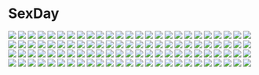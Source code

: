 # SexDay
![](https://konachan.com/image/a30880dcfaef4dd968409dab37c10a09/Konachan.com%20-%20105623%20garter_belt%20hatsune_miku%20skirt%20socks%20twintails%20vocaloid.jpg)
![](https://konachan.com/jpeg/8bf3e10a34ee3412a254036e557bb44d/Konachan.com%20-%20203288%20anus%20aqua_eyes%20ass%20breasts%20censored%20empress%20forest%20game_cg%20garter%20long_hair%20nipples%20no_bra%20nopan%20pussy%20sei_shoujo%20thighhighs%20tree%20twintails.jpg)
![](https://konachan.com/jpeg/b3606a7dd2cc4272c2071b5e542d9de1/Konachan.com%20-%20118335%20macross%20macross_frontier%20sheryl_nome.jpg)
![](https://konachan.com/image/d201aa5acefa1562759b52db68fe4978/Konachan.com%20-%2010223%20ball%20murakami_suigun%20sport%20tagme%20tennis.jpg)
![](https://konachan.com/jpeg/8f812f23a48ff2da205f587bfe62a2d0/Konachan.com%20-%20176314%202girls%20ass%20blue_eyes%20blue_hair%20breasts%20brown_eyes%20brown_hair%20censored%20game_cg%20long_hair%20miyasu_risa%20nipples%20nishikujou_ayahime%20nude%20pussy%20yuri.jpg)
![](https://konachan.com/image/73ce30e9065d5cd73744bd3d635566b2/Konachan.com%20-%20255540%20animal%20armor%20bird%20blonde_hair%20blue_eyes%20fate_grand_order%20fate_%28series%29%20feathers%20jeanne_d%27arc_%28fate%29%20long_hair%20signed%20tagme_%28artist%29%20thighhighs%20weapon.jpg)
![](https://konachan.com/image/2e44f86ba5ca5942fbcde334efaab018/Konachan.com%20-%20178838%20long_hair%20original%20sumi_keiichi.jpg)
![](https://konachan.com/jpeg/4a1058c228d6a12a5f81d276aaf82de4/Konachan.com%20-%20196949%20gray_hair%20gumi%20hat%20heart%20mizutame_tori%20thighhighs%20vocaloid.jpg)
![](https://konachan.com/image/8b373ea111a0557ad2d25c66cb34b91b/Konachan.com%20-%2020616%20gankutsuou%20mecha%20moon.jpg)
![](https://konachan.com/jpeg/5fdade2a6a73cf5518ecffd00948342b/Konachan.com%20-%20233558%20aqua_eyes%20black_hair%20blue_eyes%20breasts%20eyepatch%20game_cg%20gray_hair%20headdress%20kneehighs%20long_hair%20red_eyes%20short_hair%20skirt%20teddy_bear%20twintails.jpg)
![](https://konachan.com/jpeg/e8a1c0efaa29ed4e6366ad9ca7663b6f/Konachan.com%20-%20205158%20animal%20animal_ears%20brown_hair%20cat%20catgirl%20cropped%20hat%20misaki_kurehito%20orange_eyes%20original%20scan%20skirt%20tail%20thighhighs.jpg)
![](https://konachan.com/jpeg/fb29de6e647e130ecc4c5b173927c4a4/Konachan.com%20-%2087327%20blush%20breasts%20cropped%20kawamura_reo%20navel%20nipples%20nude%20peko%20sawaguchi_mai%20sono_hanabira_ni_kuchizuke_wo%20yuri.jpg)
![](https://konachan.com/image/936189571657f1b6cfb528b75783e65c/Konachan.com%20-%20178942%20black_eyes%20brown_hair%20dragon%20dress%20elbow_gloves%20gloves%20original%20paradise_%28pffk%29%20pixiv_fantasia%20scarf%20short_hair%20signed%20swd3e2.jpg)
![](https://konachan.com/image/9994dad090cfc7932293b881df6fc2b6/Konachan.com%20-%20299852%20kamo_nasus.%20leaves%20nobody%20original%20realistic%20scenic%20shrine%20stairs%20torii%20tree.jpg)
![](https://konachan.com/image/6bf78a30c731d16c565fba6a6ed4f5c0/Konachan.com%20-%20113575%20aqua_eyes%20argon%20beach%20bikini%20breasts%20cleavage%20drink%20flowers%20ganaha_hibiki%20idolmaster%20sunglasses%20swimsuit%20water.jpg)
![](https://konachan.com/image/0aa07df89fc7f58835031750147e5c45/Konachan.com%20-%2035830%20fate_testarossa%20mahou_shoujo_lyrical_nanoha.jpg)
![](https://konachan.com/image/fd46db28612dd3d6e0afdd22435c1004/Konachan.com%20-%2057102%20mito_mashiro%20moekibara_fumitake%20panties%20pantyhose%20tail%20tayutama%20underwear.jpg)
![](https://konachan.com/image/d1e612c6d6ae53157a917550c15d9468/Konachan.com%20-%20141855%20breasts%20censored%20gothic_delusion%20panties%20underwear.jpg)
![](https://konachan.com/image/56331c85f82eca6ae4bc18564e9e8cec/Konachan.com%20-%20145493%20aqua_eyes%20aqua_hair%20hatsune_miku%20long_hair%20noumin%20pantyhose%20twintails%20vocaloid.jpg)
![](https://konachan.com/image/7ba90ed8091c8b5e778bc177e8f51600/Konachan.com%20-%20258202%20animal%20bikini%20black_hair%20blue_eyes%20breasts%20clouds%20dog%20jpeg_artifacts%20.l.l%20long_hair%20original%20pink_hair%20purple_eyes%20short_hair%20sky%20swimsuit.jpg)
![](https://konachan.com/image/eab10eb40b85bd90d01cd05dba5f946f/Konachan.com%20-%20167112%20fen_renlei%20flowers%20green_eyes%20green_hair%20hatsune_miku%20long_hair%20petals%20twintails%20vocaloid%20watermark.jpg)
![](https://konachan.com/image/8e3efba1666b8e87cbf9103049f52a6d/Konachan.com%20-%2010971%20blue_hair%20braids%20glasses%20hoshiful%20ikegami_akane%20pink%20school_uniform%20stars%20suzuki_ryumi.jpg)
![](https://konachan.com/image/c4b914f8d12395d7a815e499dc2a3975/Konachan.com%20-%2048800%20galge.com%20japanese_clothes%20kimono%20logo%20naruse_mamoru%20nipples%20no_bra.jpg)
![](https://konachan.com/image/f5c6f9509fcb61beb2e9fec63d7b4872/Konachan.com%20-%2044679%20black%20blonde_hair%20gun%20lia_dragonell%20original%20purple_eyes%20sands_of_destruction%20short_hair%20tagme_%28artist%29%20weapon.jpg)
![](https://konachan.com/image/0f1ce5789030dc2da15c117b1eff29c6/Konachan.com%20-%20219717%20blonde_hair%20capriccio%20headband%20loli%20moon%20navel%20night%20panties%20red_eyes%20ribbons%20short_hair%20shorts%20signed%20stars%20tail%20underwear%20zettai_ryouiki.jpg)
![](https://konachan.com/image/5a874ae61efa40125972b7ff59fd1718/Konachan.com%20-%20172515%20animal%20blue_eyes%20book%20bow%20cat%20chkuyomi%20dress%20fairy%20feathers%20long_hair%20original%20pointed_ears%20ribbons%20wings.jpg)
![](https://konachan.com/image/d0e9a3d04cd988ce6f341471d6b39114/Konachan.com%20-%2065886%20final_fantasy%20final_fantasy_tactics%20gun%20mobile_suit_gundam%20weapon.jpg)
![](https://konachan.com/image/725dc6e85c54fd4a79ce24c8738556cd/Konachan.com%20-%20263127%20ass%20bed%20blonde_hair%20bra%20braids%20breasts%20garter_belt%20gloves%20green_eyes%20nipples%20panties%20see_through%20short_hair%20stockings%20thighhighs%20underwear%20zucchini.jpg)
![](https://konachan.com/image/3d38c80c44002b492196173031f666f0/Konachan.com%20-%2018870%20goth-loli%20lolita_fashion%20neon_genesis_evangelion%20sadamoto_yoshiyuki%20soryu_asuka_langley.jpg)
![](https://konachan.com/jpeg/0cd90f735c89882a8736350b278872a7/Konachan.com%20-%20254023%20animal%20food%20kick%20original%20pocky%20polychromatic%20signed%20yutaka_kana.jpg)
![](https://konachan.com/image/4efb9cdb146461dde0f81ae6a150ba4c/Konachan.com%20-%20294341%20blonde_hair%20blood%20cape%20edelgard_von_hresvelg%20fire_emblem%20gloves%20itsutsuse%20purple_eyes%20uniform%20weapon.jpg)
![](https://konachan.com/jpeg/a60d7b5dcc9371295ddd00612a424c48/Konachan.com%20-%20288573%20aliasing%20hanako151%20hatsune_miku%20stars%20vocaloid%20zettai_ryouiki.jpg)
![](https://konachan.com/image/0febe7800489625461120c211e52f1d5/Konachan.com%20-%2061496%20blonde_hair%20green_hair%20hat%20kneehighs%20kochiya_sanae%20miko%20moriya_suwako%20purple_eyes%20purple_hair%20red_eyes%20short_hair%20sleeping%20touhou%20tree%20yasaka_kanako.jpg)
![](https://konachan.com/image/8f3b63437401233431e50eedafd34d05/Konachan.com%20-%2075994%202girls%20blonde_hair%20blue_hair%20blush%20dress%20flandre_scarlet%20hat%20moon%20red_eyes%20ribbons%20short_hair%20thighhighs%20touhou%20vampire%20wings%20xephonia.jpg)
![](https://konachan.com/image/24c8dba7ae38a41f4beccd81244b5607/Konachan.com%20-%20158455%20blush%20brown_eyes%20brown_hair%20crying%20itou_%28onsoku_tassha%29%20long_hair%20original%20skirt%20tears%20techgirl%20thighhighs%20torn_clothes.jpg)
![](https://konachan.com/jpeg/3857a867ec9f0f4ba68510beab4dc66e/Konachan.com%20-%20235005%20all_male%20anthropomorphism%20drink%20eyepatch%20group%20ko-man%20male%20navel%20nude%20onsen%20rubber_duck%20sake%20tagme_%28character%29%20tattoo%20touken_ranbu%20tree%20water.jpg)
![](https://konachan.com/jpeg/9b8a831053e83368f25f727bb37e53ef/Konachan.com%20-%2029133%20breasts%20cleavage%20headphones%20nitroplus%20red_eyes%20sonico%20super_sonico%20tsuji_santa%20white.jpg)
![](https://konachan.com/image/0477dc2c5276bb07a014ffd6850a7126/Konachan.com%20-%20162293%20all_male%20anthropomorphism%20axis_powers_hetalia%20canada_%28hetalia%29%20glasses%20goggles%20male%20nineo%20white%20white_hair.jpg)
![](https://konachan.com/jpeg/f57cd5041c66da84b48addca397a5e92/Konachan.com%20-%20284827%20ass%20blue_eyes%20blush%20go-toubun_no_hanayome%20headphones%20karory%20long_hair%20nakano_miku%20panties%20signed%20skirt%20underwear%20upskirt.jpg)
![](https://konachan.com/image/4f1a1a09e65bd79dd342d4723b98efef/Konachan.com%20-%2037735%20gun_x_sword%20wendy_garrett.jpg)
![](https://konachan.com/jpeg/ae04f6f6bb6e73b46accb67b4c009587/Konachan.com%20-%20239833%20anus%20ass%20bed%20blush%20brown_eyes%20brown_hair%20elbow_gloves%20gloves%20long_hair%20nopan%20pussy%20sword_art_online%20thighhighs%20third-party_edit%20uncensored%20yuuki_asuna.jpg)
![](https://konachan.com/image/54eb73725917029ffa10b6ce3e10abed/Konachan.com%20-%2074381%20hatsune_miku%20vocaloid.jpg)
![](https://konachan.com/jpeg/f7fc205f3530d98f013861ce006b5909/Konachan.com%20-%20253851%20baram%20bed%20blonde_hair%20fate_kaleid_liner_prisma_illya%20fate_%28series%29%20illyasviel_von_einzbern%20loli%20long_hair%20nopan%20pajamas%20red_eyes%20tears.jpg)
![](https://konachan.com/image/2451f6c40f028240bff56dfad0a4110a/Konachan.com%20-%20185755%20mecha%20moruga%20zoids.jpg)
![](https://konachan.com/jpeg/5d825654c96cdc479856d8cb80f83c44/Konachan.com%20-%20187708%20bunny%20cameltoe%20candy%20catgirl%20collar%20etoken%20gray_hair%20loli%20lollipop%20open_shirt%20original%20panties%20pantyhose%20tail%20teddy_bear%20twintails%20underwear.jpg)
![](https://konachan.com/image/251fa14df523aaa7a0d5a9d6ad2bf157/Konachan.com%20-%20182032%20armor%20blonde_hair%20blue_eyes%20bob_%28biyonbiyon%29%20bow%20clouds%20dress%20long_hair%20seiken_densetsu%20seiken_densetsu_3%20sky%20spear%20weapon.jpg)
![](https://konachan.com/jpeg/6e41c804140c77e700fbb6f336ad593f/Konachan.com%20-%2027083%20clannad%20ibuki_fuuko%20transparent.jpg)
![](https://konachan.com/jpeg/7b402af7e3f1a10b8da3e116a5e9d583/Konachan.com%20-%20223223%20ass%20blonde_hair%20bloomers%20blush%20cameltoe%20game_cg%20iris_pumila%20loli%20lolita_fashion%20miyasu_risa%20onomatope%2A%20red_eyes%20ribbons%20twintails.jpg)
![](https://konachan.com/jpeg/e0d53013cb05ea4946394ee4df826348/Konachan.com%20-%20226205%20aqua_eyes%20ass%20beach%20bikini%20black_hair%20breasts%20brown_eyes%20brown_hair%20clouds%20gray_hair%20group%20long_hair%20male%20navel%20ponytail%20popsicle%20sky%20swimsuit%20tree.jpg)
![](https://konachan.com/image/8dc510f859dee579e08c28723599ec37/Konachan.com%20-%20150060%20black_hair%20bra%20breasts%20cleavage%20flowers%20gloves%20horns%20long_hair%20navel%20original%20panties%20pointed_ears%20purple_eyes%20sword%20tail%20twintails%20underwear%20weapon.jpg)
![](https://konachan.com/image/de99eafa329ca0f153bf630885b1a200/Konachan.com%20-%2081279%20bikini%20hatsune_miku%20swimsuit%20twintails%20vocaloid%20zoom_layer.jpg)
![](https://konachan.com/image/adc5596fa2e28bc9f72614c765fbf8dd/Konachan.com%20-%2042221%20breasts%20kizaki_emi%20kurogane_no_linebarrels%20nude.jpg)
![](https://konachan.com/image/38d3cc8fe5f8676e4ba47849fedb8c3b/Konachan.com%20-%209676%20alv%20aqua_eyes%20blue_hair%20dvergr%20elbow_gloves%20gloves%20gotoh_keiji%20kiddy_grade%20purple_eyes%20purple_hair.jpg)
![](https://konachan.com/image/0b63d069f0ee2e8345640c4c982faa47/Konachan.com%20-%2013627%20ass%20gantz%20gun%20shimohira_reika%20sword%20weapon%20white.jpg)
![](https://konachan.com/jpeg/3212bef99e467a710410a55e0e16085a/Konachan.com%20-%20158313%20animal_ears%20aqua_eyes%20armor%20blonde_hair%20blue_eyes%20brown_hair%20dragon%20dress%20gray_hair%20headphones%20night%20oca%20original%20short_hair%20sleeping%20stars%20tail.jpg)
![](https://konachan.com/jpeg/a1df710a7972451a99835adf1132c562/Konachan.com%20-%20129358%20dragon%20loli%20nigihayami_kohakunushi%20ogino_chihiro%20sen_to_chihiro_no_kamikakushi.jpg)
![](https://konachan.com/image/1bbba92f4edf773b43d47e1788b63959/Konachan.com%20-%2084073%20computer%20food%20headphones%20kagamine_len%20kagamine_rin%20male%20vocaloid.jpg)
![](https://konachan.com/image/4aac892a32bd285f2a245b3cbfd9744b/Konachan.com%20-%2068571%20amae_koromo%20jpeg_artifacts%20saki%20stoner08.jpg)
![](https://konachan.com/image/243cf43a011ef401cb48b6ebb7069990/Konachan.com%20-%2047010%20aisaka_taiga%20kawashima_ami%20kushieda_minori%20nanao%20polychromatic%20toradora.jpg)
![](https://konachan.com/image/fa50701b275a970e17619cd7bae5517e/Konachan.com%20-%20198455%20autumn%20elbow_gloves%20gloves%20leaves%20long_hair%20megurine_luka%20moon%20night%20pink_eyes%20pink_hair%20stars%20vocaloid%20yotsuba_%28vidaliu00%29.jpg)
![](https://konachan.com/jpeg/ad91e930a3898e1399ae7a93f009aa26/Konachan.com%20-%20254011%20flowers%20gray_hair%20ihara_natsume%20long_hair%20navel%20necklace%20purple_eyes%20ribbons%20rose%20sennen_sensou_aigis%20sideboob%20skirt%20weapon.jpg)
![](https://konachan.com/jpeg/34253b7e146fc336cc0d6a9ed206f6c9/Konachan.com%20-%20279128%20barefoot%20blonde_hair%20blush%20breasts%20kiniro_mosaic%20kujou_karen%20long_hair%20minato_%28ojitan_gozaru%29%20navel%20ribbons%20spread_legs%20valentine.jpg)
![](https://konachan.com/jpeg/abef9124e81edc073139bc95edaf6148/Konachan.com%20-%20278894%20armor%20breasts%20cape%20dress%20fate_grand_order%20fate_%28series%29%20gray_hair%20headdress%20lim_jaejin%20short_hair%20sword%20thighhighs%20weapon%20yellow_eyes.jpg)
![](https://konachan.com/image/cfe926a55267a197be84aa261f1028b6/Konachan.com%20-%20233068%202girls%20aliasing%20black_hair%20blush%20bow%20glasses%20long_hair%20pantyhose%20pink_eyes%20pink_hair%20purple_eyes%20ribbons%20short_hair%20skirt%20thighhighs%20tooo88.jpg)
![](https://konachan.com/jpeg/70024156fffba31dee1d79743d91922c/Konachan.com%20-%20261544%202girls%20ass%20black_hair%20blue_eyes%20gun%20hat%20headband%20long_hair%20panties%20pantyhose%20pink_hair%20school_uniform%20skirt%20tagme_%28artist%29%20underwear%20weapon%20white.jpg)
![](https://konachan.com/image/7a7866d398c87e45d4550e3f105acbd8/Konachan.com%20-%2062182%20alphard%20black_eyes%20black_hair%20canaan%20choker%20close%20jpeg_artifacts.jpg)
![](https://konachan.com/image/9646eadd576f2fc239b267af2c7f9138/Konachan.com%20-%20239509%20animal_ears%20anthropomorphism%20blonde_hair%20breasts%20catgirl%20cuboon%20kemono_friends%20magic%20orange_eyes%20school_uniform%20short_hair%20signed%20tail%20thighhighs%20tie.jpg)
![](https://konachan.com/jpeg/ca40620caf452a0ceafb69d8d97b26a6/Konachan.com%20-%20293677%20aqua_eyes%20brown_hair%20butterfly%20fan%20houchi_shoujo%20japanese_clothes%20seero%20short_hair%20thighhighs.jpg)
![](https://konachan.com/jpeg/0bddd768772a5ef822f1c19b079b58ad/Konachan.com%20-%20107740%20armor%20fiona_beckford%20green_eyes%20komori_kei%20pink_hair%20walkure_romanze.jpg)
![](https://konachan.com/image/3b652f7e8bdf3cd3e869da468170ea89/Konachan.com%20-%20255841%20bigrbear%20bodysuit%20boots%20breasts%20building%20choker%20city%20cross%20green_eyes%20long_hair%20navel%20original%20red_hair%20scenic%20wings.jpg)
![](https://konachan.com/jpeg/1f9d21107121cb85ec342977f0438003/Konachan.com%20-%20147502%20ayase_tamaki%20blue_eyes%20blue_hair%20blush%20breasts%20cum%20long_hair%20nipples%20open_shirt%20original%20penis%20pussy%20pussy_juice%20sex%20skirt%20skirt_lift%20uncensored.jpg)
![](https://konachan.com/jpeg/394615b29939d9cd69918e59763d0f8a/Konachan.com%20-%20233679%20mocha_%28cotton%29%20original%20polychromatic%20signed%20tagme.jpg)
![](https://konachan.com/image/725719b4b652ae381cc06fb4cde122f8/Konachan.com%20-%2055514%20green_eyes%20juuni_kokuki%20nakajima_youko%20red_hair%20school_uniform%20skirt%20sword%20weapon.jpg)
![](https://konachan.com/jpeg/491b9887975f1b97520f9d1f1f071a47/Konachan.com%20-%20104894%202girls%20bed%20black_hair%20blonde_hair%20bra%20game_cg%20makita_maki%20mecha-con%21%20narusawa_sora%20navel%20onomatope%2A%20panties%20sawatari_saki%20twintails%20underwear.jpg)
![](https://konachan.com/image/405d11f396ef27c92c3827957e349fe0/Konachan.com%20-%2034726%20food%20fruit%20hiiragi_kagami%20izumi_konata%20lucky_star%20strawberry.jpg)
![](https://konachan.com/image/6d03e09253452189a3d698a4af6ee557/Konachan.com%20-%20121354%20alma%20apple%20blonde_hair%20breasts%20cleavage%20cube_%28artist%29%20food%20fruit%20game_cg%20hoodie%20kaburaki_runa%20kaburaki_ryuusei%20male%20trap.jpg)
![](https://konachan.com/image/f5cad38a107bbda3855d2dac77c8475f/Konachan.com%20-%20157331%20akkijin%20hatsune_miku%20long_hair%20petals%20pink_hair%20sakura_miku%20twintails%20vocaloid.jpg)
![](https://konachan.com/image/6f1ce03775dace12ba8350dd3d2f8686/Konachan.com%20-%20274748%20animal_ears%20ass%20blue_eyes%20blush%20bow%20breasts%20bunny_ears%20bunnygirl%20cleavage%20drink%20garter%20headband%20pantyhose%20purple_hair%20short_hair%20tail%20watermark.jpg)
![](https://konachan.com/image/6daf2fd055db3c0826d7f0edf382c7d3/Konachan.com%20-%2020309%20.hack__%20piros.jpg)
![](https://konachan.com/jpeg/2a15782d706e6271f29c2a17e5ab5c17/Konachan.com%20-%20124665%20akigase_nozomi%20black_hair%20bra%20breast_grab%20breasts%20censored%20game_cg%20long_hair%20mikeou%20nipples%20purple_eyes%20sex%20thighhighs%20underwear.jpg)
![](https://konachan.com/image/0eaaf764ad43369232e2c5c5f9f03bb1/Konachan.com%20-%2028540%20censored%20chu_x_chu%20game_cg%20penis%20uesugi_uta%20unisonshift.jpg)
![](https://konachan.com/jpeg/345d08e1391a88f4bada3721bbb4d0eb/Konachan.com%20-%20104955%20clouds%20cola_%28gotouryouta%29%20forest%20landscape%20nobody%20original%20scenic%20sky%20stairs%20tree.jpg)
![](https://konachan.com/image/a97b2a5e8d5b4dab6976036c4239aabb/Konachan.com%20-%20225261%20blonde_hair%20blue_eyes%20blush%20headband%20headphones%20kagamine_len%20kagamine_rin%20kneehighs%20male%20short_hair%20shorts%20stars%20tagme_%28artist%29%20tears%20tie%20vocaloid.jpg)
![](https://konachan.com/jpeg/3aa5d53f4cc99b6b8eaa2745c8599730/Konachan.com%20-%2083209%20blonde_hair%20blue_eyes%20blue_hair%20bow%20braids%20brown_hair%20food%20game_cg%20long_hair%20pink_hair%20purple_eyes%20short_hair%20tagme%20tomoe_makina%20yellow_eyes.jpg)
![](https://konachan.com/jpeg/647e08c7d08e3acebfa64d7c4cfac65e/Konachan.com%20-%20192522%20blue_eyes%20game_cg%20giga%20harvest_overray%20kyougetsu_mochiko%20nironiro.jpg)
![](https://konachan.com/jpeg/cba47f2d0d9c184479786cc4cfe4eb34/Konachan.com%20-%20132852%20amasaka_takashi%20game_cg%20kohinata_yuuka%20koi_mekuri_clover.jpg)
![](https://konachan.com/image/29666026a24d3c2136fb6402feafeac5/Konachan.com%20-%20101120%20amane_suzuha%20faris_nyannyan%20kiryuu_moeka%20makise_kurisu%20shiina_mayuri%20steins%3Bgate%20urushibara_ruka.jpg)
![](https://konachan.com/image/edb8811e040ee7ba795e032c6caea9f5/Konachan.com%20-%20164523%20dual_color%20ib%20jpeg_artifacts%20mary_%28ib%29.jpg)
![](https://konachan.com/image/7a11429dc85b0cb7d3fd9d0b367224c6/Konachan.com%20-%20169815%20black_hair%20black_rock_shooter%20blue_eyes%20chain%20dress%20gun%20katana%20kuroi_mato%20long_hair%20pack_er_5%20sword%20thighhighs%20twintails%20weapon.jpg)
![](https://konachan.com/jpeg/c28bbd9925822431c08ac121c82eaa48/Konachan.com%20-%2098671%20deep_blue_sky_%26_pure_white_wings%20long_hair%20misaki_kurehito%20miyamae_tomoka%20red_hair%20sky.jpg)
![](https://konachan.com/image/8a3b258f52900a895d82755204de5fc1/Konachan.com%20-%20295880%20blonde_hair%20bow%20dress%20fairy%20lily_white%20loli%20long_hair%20lzh%20panties%20sleeping%20thighhighs%20touhou%20underwear.jpg)
![](https://konachan.com/jpeg/9d2559448d8e09610ba173dc702e5729/Konachan.com%20-%20272237%20animal_ears%20aqua_eyes%20bell%20blue_hair%20blush%20breasts%20cum%20gloves%20long_hair%20navel%20nipples%20nude%20penis%20pussy%20sex%20signed%20tail%20thighhighs%20uncensored%20wanaca.jpg)
![](https://konachan.com/image/5874fe816ca963619f325b5529029113/Konachan.com%20-%2026406%20disgaea%20pleinair%20pointed_ears%20ryo.jpeg)
![](https://konachan.com/image/601c515723cac5cde1af4d6744e6ecc6/Konachan.com%20-%2061126%20kataoka_yuuki%20saki.jpg)
![](https://konachan.com/jpeg/f0df172a877675b6f8579609691ff4e8/Konachan.com%20-%2067916%20blood%20blue_eyes%20blue_hair%20furudo_erika%20gun%20umineko_no_naku_koro_ni%20weapon.jpg)
![](https://konachan.com/image/707e2bc23fb2a3c164be0ae2d3dad4b6/Konachan.com%20-%2026417%20fate_%28series%29%20fate_stay_night%20illyasviel_von_einzbern.jpg)
![](https://konachan.com/image/62d406bd7495a5f8a2d463591b1d1f12/Konachan.com%20-%20251191%202girls%20dress%20flandre_scarlet%20hat%20polychromatic%20remilia_scarlet%20ribbons%20sea_%28lordofk%29%20spear%20touhou%20vampire%20weapon%20wings.jpg)
![](https://konachan.com/jpeg/10098f376bb65bb641e5deeb6c668a27/Konachan.com%20-%20261526%20chibi%20kagamihara_nadeshiko%20pink_hair%20vector%20yuru_camp.jpg)
![](https://konachan.com/jpeg/3cfa34f38b98496a8adc80c558554488/Konachan.com%20-%20206051%202girls%20breasts%20cleavage%20game_cg%20orange_eyes%20red_hair%20sengoku_hime_5%20tagme.jpg)
![](https://konachan.com/image/0c9df4d9c8452f6e7cb3d38079b88193/Konachan.com%20-%2076078%20aria_%28vocaloid%29%20blue_hair%20boots%20dress%20hatsune_miku%20long_hair%20refeia%20space%20stars%20vocaloid.jpg)
